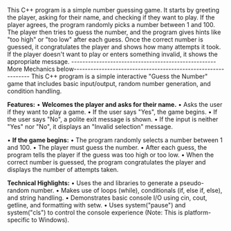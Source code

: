 This C++ program is a simple number guessing game. It starts by greeting the player, asking for their name, and checking if they want to play. If the player agrees, the program randomly picks a number between 1 and 100. The player then tries to guess the number, and the program gives hints like "too high" or "too low" after each guess. Once the correct number is guessed, it congratulates the player and shows how many attempts it took. If the player doesn't want to play or enters something invalid, it shows the appropriate message.
----------------------------------------------------More Mechanics below--------------------------------------------------------------
This C++ program is a simple interactive "Guess the Number" game that includes basic input/output, random number generation, and condition handling.

**Features:**
• **Welcomes the player and asks for their name.**
• Asks the user if they want to play a game.
  • If the user says "Yes", the game begins.
  • If the user says "No", a polite exit message is shown.
  • If the input is neither "Yes" nor "No", it displays an "Invalid selection" message.

• **If the game begins:**
  • The program randomly selects a number between 1 and 100.
  • The player must guess the number.
  • After each guess, the program tells the player if the guess was too high or too low.
  • When the correct number is guessed, the program congratulates the player and displays the number of attempts taken.

**Technical Highlights:**
  • Uses the <cstdlib> and <ctime> libraries to generate a pseudo-random number.
  • Makes use of loops (while), conditionals (if, else if, else), and string handling.
  • Demonstrates basic console I/O using cin, cout, getline, and formatting with setw.
  • Uses system("pause") and system("cls") to control the console experience (Note: This is platform-specific to Windows).
